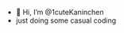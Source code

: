 - 👋 Hi, I’m @1cuteKaninchen
- just doing some casual coding

<!---
1cuteKaninchen/1cuteKaninchen is a ✨ special ✨ repository because its `README.md` (this file) appears on your GitHub profile.
You can click the Preview link to take a look at your changes.
--->
